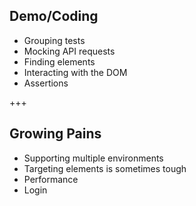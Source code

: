 ## Demo/Coding

- Grouping tests
- Mocking API requests
- Finding elements
- Interacting with the DOM
- Assertions

+++

## Growing Pains

- Supporting multiple environments
- Targeting elements is sometimes tough
- Performance
- Login